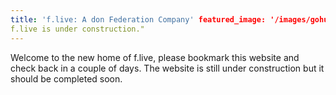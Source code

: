 ```yaml
---
title: 'f.live: A don Federation Company' featured_image: '/images/gohugo-default-sample-hero-image.jpg' description: "
f.live is under construction."
---
```


Welcome to the new home of f.live, please bookmark this website and check back in a couple of days. The website is still
under construction but it should be completed soon.
